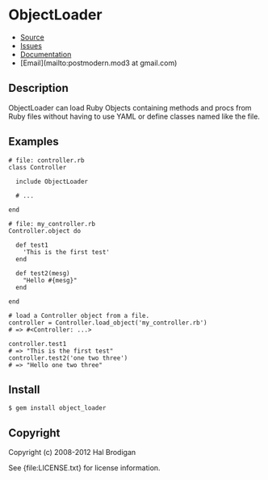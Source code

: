 # ObjectLoader

* [Source](https://github.com/postmodern/object_loader)
* [Issues](https://github.com/postmodern/object_loader/issues)
* [Documentation](http://rubydoc.info/gems/object_loader)
* [Email](mailto:postmodern.mod3 at gmail.com)

## Description

ObjectLoader can load Ruby Objects containing methods and procs from
Ruby files without having to use YAML or define classes named like the file.

## Examples

    # file: controller.rb
    class Controller
  
      include ObjectLoader
    
      # ...
    
    end

    # file: my_controller.rb
    Controller.object do
  
      def test1
        'This is the first test'
      end
  
      def test2(mesg)
        "Hello #{mesg}"
      end

    end

    # load a Controller object from a file.
    controller = Controller.load_object('my_controller.rb')
    # => #<Controller: ...>

    controller.test1
    # => "This is the first test"
    controller.test2('one two three')
    # => "Hello one two three"

## Install

    $ gem install object_loader

## Copyright

Copyright (c) 2008-2012 Hal Brodigan

See {file:LICENSE.txt} for license information.
